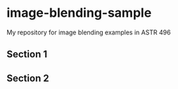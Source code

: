 # image-blending-sample

My repository for image blending examples in ASTR 496

## Section 1

## Section 2

